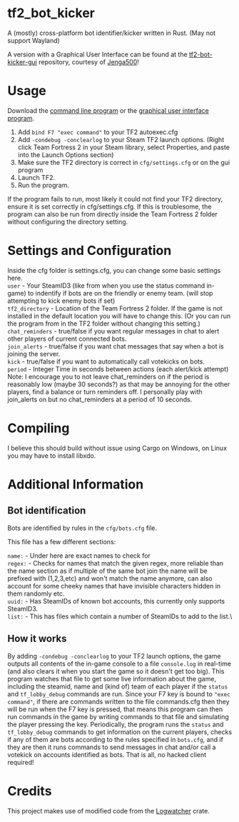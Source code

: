 # tf2_bot_kicker
A (mostly) cross-platform bot identifier/kicker written in Rust.
(May not support Wayland)

A version with a Graphical User Interface can be found at the [tf2-bot-kicker-gui](https://github.com/Jenga500/tf2-bot-kicker-gui) repository, courtesy of [Jenga500](https://github.com/Jenga500)!


# Usage

Download the [command line program](https://github.com/Googe14/tf2_bot_kicker/releases) or the [graphical user interface program](https://github.com/Jenga500/tf2-bot-kicker-gui/releases).

1. Add `bind F7 "exec command"` to your TF2 autoexec.cfg
2. Add `-condebug -conclearlog` to your Steam TF2 launch options. (Right click Team Fortress 2 in your Steam library, select Properties, and paste into the Launch Options section)
3. Make sure the TF2 directory is correct in `cfg/settings.cfg` or on the gui program
4. Launch TF2.
5. Run the program.

If the program fails to run, most likely it could not find your TF2 directory, ensure it is set correctly in cfg/settings.cfg. If this is troublesome, the program can also be run from directly inside the Team Fortress 2 folder without configuring the directory setting.


# Settings and Configuration

Inside the cfg folder is settings.cfg, you can change some basic settings here.\
`user` - Your SteamID3 (like from when you use the status command in-game) to indentify if bots are on the friendly or enemy team. (will stop attempting to kick enemy bots if set)\
`tf2_directory` - Location of the Team Fortress 2 folder. If the game is not installed in the default location you will have to change this. (Or you can run the program from in the TF2 folder without changing this setting.)\
`chat_reminders` - true/false if you want regular messages in chat to alert other players of current connected bots.\
`join_alerts` - true/false if you want chat messages that say when a bot is joining the server.\
`kick` - true/false if you want to automatically call votekicks on bots.\
`period` - Integer Time in seconds between actions (each alert/kick attempt)\
Note: I encourage you to not leave chat_reminders on if the period is reasonably low (maybe 30 seconds?) as that may be annoying for the other players, find a balance or turn reminders off. I personally play with join_alerts on but no chat_reminders at a period of 10 seconds.


# Compiling

I believe this should build without issue using Cargo on Windows, on Linux you may have to install libxdo. 


# Additional Information

## Bot identification

Bots are identified by rules in the `cfg/bots.cfg` file.

This file has a few different sections:

`name:` - Under here are exact names to check for\
`regex:` - Checks for names that match the given regex, more reliable than the name section as if multiple of the same bot join the name will be prefixed with (1,2,3,etc) and won't match the name anymore, can also account for some cheeky names that have invisible characters hidden in them randomly etc.\
`uuid:` - Has SteamIDs of known bot accounts, this currently only supports SteamID3.\
`list:` - This has files which contain a number of SteamIDs to add to the list.\


## How it works
  
By adding `-condebug -conclearlog` to your TF2 launch options, the game outputs all contents of the in-game console to a file `console.log` in real-time (and also clears it when you start the game so it doesn't get too big). This program watches that file to get some live information about the game, including the steamid, name and (kind of) team of each player if the `status` and `tf_lobby_debug` commands are run. Since your F7 key is bound to `"exec command"`, if there are commands written to the file commands.cfg then they will be run when the F7 key is pressed, that means this program can then run commands in the game by writing commands to that file and simulating the player pressing the key. Periodically, the program runs the `status` and `tf_lobby_debug` commands to get information on the current players, checks if any of them are bots according to the rules specified in `bots.cfg`, and if they are then it runs commands to send messages in chat and/or call a votekick on accounts identified as bots. That is all, no hacked client required!

# Credits
This project makes use of modified code from the [Logwatcher](https://github.com/aravindavk/logwatcher) crate.
